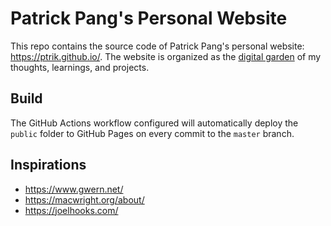 # Patrick Pang's Personal Website

This repo contains the source code of Patrick Pang's personal website: <https://ptrik.github.io/>. The website is organized as the [digital garden](https://joelhooks.com/digital-garden) of my thoughts, learnings, and projects.

## Build

The GitHub Actions workflow configured will automatically deploy the `public` folder to GitHub Pages on every commit to the `master` branch.

## Inspirations

- https://www.gwern.net/
- https://macwright.org/about/
- https://joelhooks.com/
